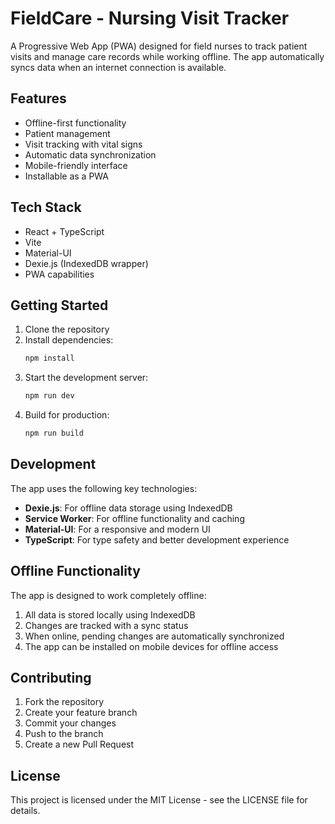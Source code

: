 # FieldCare - Nursing Visit Tracker

A Progressive Web App (PWA) designed for field nurses to track patient visits and manage care records while working offline. The app automatically syncs data when an internet connection is available.

## Features

- Offline-first functionality
- Patient management
- Visit tracking with vital signs
- Automatic data synchronization
- Mobile-friendly interface
- Installable as a PWA

## Tech Stack

- React + TypeScript
- Vite
- Material-UI
- Dexie.js (IndexedDB wrapper)
- PWA capabilities

## Getting Started

1. Clone the repository
2. Install dependencies:
   ```bash
   npm install
   ```
3. Start the development server:
   ```bash
   npm run dev
   ```
4. Build for production:
   ```bash
   npm run build
   ```

## Development

The app uses the following key technologies:

- **Dexie.js**: For offline data storage using IndexedDB
- **Service Worker**: For offline functionality and caching
- **Material-UI**: For a responsive and modern UI
- **TypeScript**: For type safety and better development experience

## Offline Functionality

The app is designed to work completely offline:

1. All data is stored locally using IndexedDB
2. Changes are tracked with a sync status
3. When online, pending changes are automatically synchronized
4. The app can be installed on mobile devices for offline access

## Contributing

1. Fork the repository
2. Create your feature branch
3. Commit your changes
4. Push to the branch
5. Create a new Pull Request

## License

This project is licensed under the MIT License - see the LICENSE file for details.

